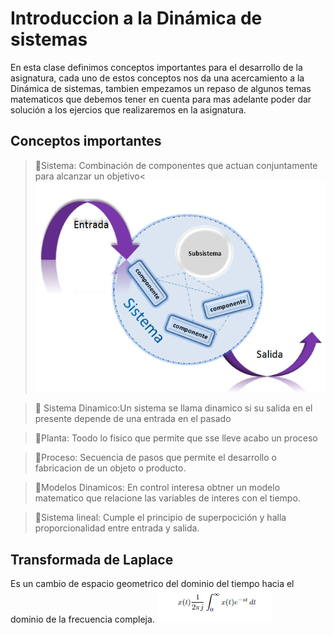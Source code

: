 # Introduccion a la Dinámica de sistemas 
En esta clase definimos conceptos importantes para el desarrollo de la asignatura, cada uno de estos conceptos nos da una acercamiento a la Dinámica de sistemas, tambien empezamos un repaso de algunos temas matematicos que debemos tener en cuenta para mas adelante poder dar solución a los ejercios que realizaremos en la asignatura. 
## Conceptos importantes 
>🔑Sistema: Combinación de componentes que actuan conjuntamente para alcanzar un objetivo<
![Sistema](https://github.com/diegavila00/Apuntes/blob/main/TP/sistema.png)

>🔑 Sistema Dinamico:Un sistema se llama dinamico si su salida en el presente depende de una entrada en el pasado

>🔑Planta: Toodo lo fisico que permite que sse lleve acabo un proceso

>🔑Proceso: Secuencia de pasos que permite el desarrollo o fabricacion de un objeto o producto.

>🔑Modelos Dinamicos: En control interesa  obtner un modelo matematico que relacione las variables de interes con el tiempo.

>🔑Sistema lineal: Cumple el principio de superpocición y halla proporcionalidad entre entrada y salida.
## Transformada de Laplace 
Es un cambio de espacio geometrico del dominio del tiempo hacia el dominio de la frecuencia compleja.
![](https://github.com/diegavila00/Apuntes/blob/main/TP/Laplace.png)

